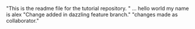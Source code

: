 "This is the readme file for the tutorial repository. "
...
hello world 
my name is alex 
"Change added in dazzling feature branch."
"changes made as collaborator."
